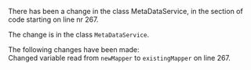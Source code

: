 There has been a change in the class MetaDataService, in the section of code starting on line nr 267.
  
The change is in the class ```MetaDataService```.
  
The following changes have been made:  
Changed variable read from ```newMapper``` to ```existingMapper``` on line 267.  
